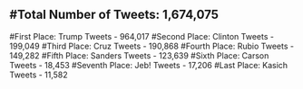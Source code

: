 #Total Number of Tweets: 1,674,075 
---
#First Place: Trump Tweets - 964,017
#Second Place: Clinton Tweets - 199,049
#Third Place: Cruz Tweets - 190,868
#Fourth Place: Rubio Tweets - 149,282
#Fifth Place: Sanders Tweets - 123,639
#Sixth Place: Carson Tweets - 18,453
#Seventh Place: Jeb! Tweets - 17,206
#Last Place: Kasich Tweets - 11,582
